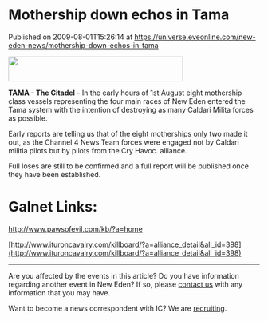 # Mothership down echos in Tama
Published on 2009-08-01T15:26:14 at https://universe.eveonline.com/new-eden-news/mothership-down-echos-in-tama

<img src='http://www.eve-ic.net/media/assets/icarticlebanner.png' width='350' height='50' />  
  
 **TAMA - The Citadel** \- In the early hours of 1st August eight mothership class vessels representing the four main races of New Eden entered the Tama system with the intention of destroying as many Caldari Milita forces as possible.    
  
Early reports are telling us that of the eight motherships only two made it out, as the Channel 4 News Team forces were engaged not by Caldari militia pilots but by pilots from the Cry Havoc. alliance.  
  
Full loses are still to be confirmed and a full report will be published once they have been established. 

# Galnet Links:

<http://www.pawsofevil.com/kb/?a=home>  
  
[http://www.ituroncavalry.com/killboard/?a=alliance_detail&all_id=398](http://www.ituroncavalry.com/killboard/?a=alliance_detail&all_id=398)

* * *

Are you affected by the events in this article? Do you have information regarding another event in New Eden? If so, please [contact us](http://myeve.eve-online.com/news.asp?a=submitrp) with any information that you may have.  
  
Want to become a news correspondent with IC? We are [recruiting](http://www.eveonline.com/isd.asp).
